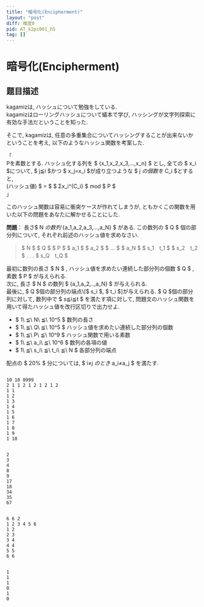 ```yaml
---
title: "暗号化(Encipherment)"
layout: "post"
diff: 难度0
pid: AT_k2pc001_h5
tag: []
---
```


# 暗号化(Encipherment)

## 题目描述

[problemUrl]: https://atcoder.jp/contests/k2pc-hard/tasks/k2pc001_h5

 kagamizは, ハッシュについて勉強をしている.  
 kagamizはローリングハッシュについて蟻本で学び, ハッシングが文字列探索に有効な手法だということを知った.

 そこで, kagamizは, 任意の多重集合についてハッシングすることが出来ないかということを考え, 以下のようなハッシュ関数を考案した.

 「  
 Pを素数とする. ハッシュ化する列を $ {x_1,x_2,x_3,...,x_n} $ とし, 全ての $ x_i $について, $ j≦i $かつ $ x_j=x_i $が成り立つような $ j $の個数を$ C_i $とすると,  
 (ハッシュ値) $ = $ $ Σx_i^{C_i} $ mod $ P $  
 」

 このハッシュ関数は容易に衝突ケースが作れてしまうが, ともかくこの関数を用いた以下の問題をあなたに解かせることにした.

 **問題**： 長さ$ N $の数列$ {a_1,a_2,a_3,...,a_N} $ がある. この数列の $ Q $ 個の部分列について, それぞれ前述のハッシュ値を求めなさい.

> $ N $ $ Q $ $ P $ $ a_1 $ $ a_2 $ $ ... $ $ a_N $ $ s_1　t_1 $ $ s_2　t_2 $ . . . $ s_Q　t_Q $

 最初に数列の長さ $ N $ , ハッシュ値を求めたい連続した部分列の個数 $ Q $ , 素数 $ P $ が与えられる.  
 次に, 長さ $ N $ の数列 $ {a_1,a_2,..,a_N} $ が与えられる.  
 最後に, $ Q $個の部分列の端点\[$ s_i $, $ t_i $\]が与えられる. $ Q $個の部分列に対して, 数列中で $ s≦i≦t $ を満たす項に対して, 問題文のハッシュ関数を用いて得たハッシュ値を改行区切りで出力せよ.  
- $ 1\ ≦\ N\ ≦\ 10^5 $ 数列の長さ
- $ 1\ ≦\ Q\ ≦\ 10^5 $ ハッシュ値を求めたい連続した部分列の個数
- $ 1\ ≦\ P\ ≦\ 10^9 $ ハッシュ関数で用いる素数
- $ 1\ ≦\ a_i\ ≦\ 10^6 $ 数列の各項の値
- $ 1\ ≦\ s_i\ ≦\ t_i\ ≦\ N $ 各部分列の端点

 配点の $ 20% $ 分については, $ i≠j $のとき$ a_i≠a_j $ を満たす.

 ```

10 10 8999
2 1 1 2 1 2 1 2 1 2
1 1
1 2
1 3
1 4
1 5
1 6
1 7
1 8
1 9
1 10
```

 ```

2
3
4
8
9
17
18
34
35
67
```

 ```

6 6 2
1 2 3 4 5 6
1 2
2 3
3 4
4 4
5 5
6 6
```

 ```

1
1
1
0
1
0
```

